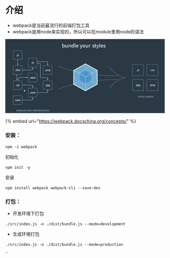 # 介绍

* webpack是当前最流行的前端打包工具
* webpack是用node来实现的，所以可以在module里用node的语法

![](../.gitbook/assets/image%20%2877%29.png)

{% embed url="https://webpack.docschina.org/concepts/" %}

### 安装：

`npm -i webpack`

初始化

`npm init -y`

安装

`npm install webpack webpack-cli --save-dev`

### 打包：

* 开发环境下打包

`./src/index.js -o ./dist/bundle.js --mode=development`

* 生成环境打包

`./src/index.js -o ./dist/bundle.js --mode=production`

\`\`

